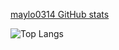 [maylo0314 GitHub stats](https://github-readme-stats.vercel.app/api?username=maylo0314&show_icons=true&theme=dark&count_private=true)

![Top Langs](https://github-readme-stats.vercel.app/api/top-langs/?username=maylo0314&theme=dark&layout=compact)
